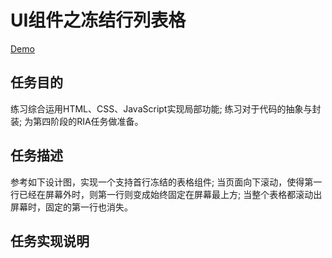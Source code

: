 # UI组件之冻结行列表格
[Demo](http://1039958384.github.io/IFE/task3/task3-3/)

## 任务目的
练习综合运用HTML、CSS、JavaScript实现局部功能;
练习对于代码的抽象与封装;
为第四阶段的RIA任务做准备。

## 任务描述
参考如下设计图，实现一个支持首行冻结的表格组件;
当页面向下滚动，使得第一行已经在屏幕外时，则第一行则变成始终固定在屏幕最上方;
当整个表格都滚动出屏幕时，固定的第一行也消失。

## 任务实现说明
